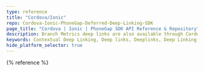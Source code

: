 ```yaml
---
type: reference
title: "Cordova/Ionic"
repo: Cordova-Ionic-PhoneGap-Deferred-Deep-Linking-SDK
page_title: "Cordova | Ionic | PhoneGap SDK API Reference & Repository"
description: Branch Metrics deep links are also available through Cordova, Ionic and PhoneGap. This reference guides you through the installation and configuration of the Cordova, Ionic and PhoneGap SDK.
keywords: Contextual Deep Linking, Deep links, Deeplinks, Deep Linking, Deeplinking, Deferred Deep Linking, Deferred Deeplinking, Google App Indexing, Google App Invites, Apple Universal Links, Apple Spotlight Search, Facebook App Links, AppLinks, Deepviews, Deep views, references, API Reference, Cordova, Ionic, PhoneGap, SDK, repository
hide_platform_selector: true
---
```


{% reference %}
